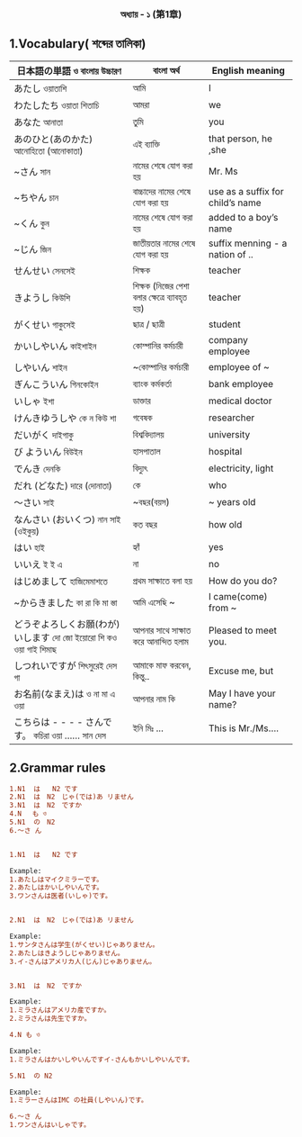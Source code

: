 <h3 align="center">অধ্যায় - ১ (第1章)</h3>

## 1.Vocabulary( শব্দের তালিকা) 

| 日本語の単語 ও বাংলায় উচ্চারণ                   | বাংলা অর্থ                          | English meaning                    |
| ---------------------------------------------| -----------------------------------| -----------------------------------|
|  あたし ওয়াতাশি                               |   আমি                             | I                                  |
|  わたしたち ওয়াতা শিতাচি                       |   আমরা                            | we                                 |
|  あなた  আনাতা                               |   তুমি                              | you                                 |
|  あのひと(あのかた)  আনোহিতো (আনোকাতা)     |   এই ব্যাক্তি                          | that person, he ,she               |
|  ~さん সান                                    |   নামের শেষে যোগ করা হয়           | Mr. Ms                             |
|  ~ちやん  চান                                 |   বাচ্চাদের নামের শেষে যোগ করা হয়    | use  as a suffix for child’s name  |
| ~くん কুন                                     | নামের শেষে যোগ করা হয়              | added to a boy’s name              |
| ~じん জিন                                    | জাতীয়তার নামের শেষে যোগ করা হয়     | suffix menning - a nation of ..    |
| せんせい সেনসেই                              | শিক্ষক                               | teacher                             |
| きようし কিউশি                                |  শিক্ষক (নিজের পেশা বলার ক্ষেত্রে ব্যাবহৃত হয়) | teacher                       |
| がくせい গাকুসেই                              | ছাত্র / ছাত্রী                           | student                            |
| かいしやいん কাইশাইন                          | কোম্পানির কর্মচারী                     | company employee                   |
| しやいん শাইন                                 | ~কোম্পানির কর্মচারী                    | employee of ~                      |
| ぎんこういん গিনকোইন                         | ব্যাংক কর্মকর্তা                         | bank employee                      |
| いしゃ ইশা                                    | ডাক্তার                                | medical doctor                    |
| けんきゆうしや  কে ন কিউ শা                   | গবেষক                               | researcher                         |
| だいがく  দাইগাকু                              | বিশ্ববিদ্যালয়                            | university                         |
| び よういん বিউইন                             | হাসপাতাল                             | hospital                           |
| でんき দেনকি                                  | বিদ্যুৎ                                 | electricity, light                 |
| だれ (どなた) দারে (দোনাতা)                    | কে                                   | who                                |
| 〜さい সাই                                    | ~বছর(বয়স)                           | ~ years old                         |
| なんさい (おいくつ) নান সাই  (ওইকুয়)           | কত বছর                              | how old                            |
| はい হাই                                      | হ্যাঁ                                   | yes                                |
| いいえ ই ই এ                                 | না                                    | no                                 |
| はじめまして হাজিমেমাশতে                      | প্রথম সাক্ষাতে বলা হয়                   | How do you do?                     |
| ~からきました    কা রা কি মা স্তা               | আমি এসেছি ~                          | I came(come) from ~                |
| どうぞよろしくお願(わが)いします  দো জো ইয়োরো শি কও ওয়া গাই শিমাছ  | আপনার সাথে সাক্ষাত করে আনান্দিত হলাম | Pleased to meet you. |
| しつれいですが  শিৎসুরেই দেস গা               | আমাকে মাফ করবেন, কিন্তু..             | Excuse me, but                     |
| お名前(なまえ)は  ও না মা এ ওয়া              | আপনার নাম কি                         | May I have your name?              |
| こちらは - - - - さんです。  কচিরা ওয়া …… সান দেস  | ইনি মিঃ ...                       | This is  Mr./Ms….                  |



## 2.Grammar rules

```diff
1.N1  は   N2 です
2.N1  は　N2　じゃ(では)あ リません
3.N1  は　N2　ですか
4.N　 も ও
5.N1  の　N2
6.〜さ ん　


1.N1  は   N2 です

Example:
1.あたしはマイクミラーです。
2.あたしはかいしやいんです。
3.ワンさんは医者(いしゃ)です。


2.N1  は　N2　じゃ(では)あ リません

Example:
1.サンタさんは学生(がくせい)じゃありません。
2.あたしはきようしじゃありません。
3.イ-さんはアメリカ人(じん)じゃありません。


3.N1  は　N2　ですか

Example:
1.ミラさんはアメリカ産ですか。
2.ミラさんは先生ですか。

4.N も ও

Example:
1.ミラさんはかいしやいんですイ-さんもかいしやいんです。

5.N1  の N2

Example:
1.ミラーさんはIMC の社員(しやいん)です。

6.〜さ ん
1.ワンさんはいしゃです。

```